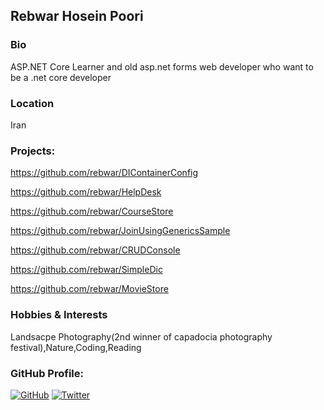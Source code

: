 ###
## Rebwar Hosein Poori

### **Bio**

  ASP.NET Core Learner and old asp.net forms web developer who want to be a .net core developer
  
### **Location**

  Iran
  
### **Projects:**

   https://github.com/rebwar/DIContainerConfig
  
   https://github.com/rebwar/HelpDesk
  
  https://github.com/rebwar/CourseStore
  
  https://github.com/rebwar/JoinUsingGenericsSample
  
  https://github.com/rebwar/CRUDConsole
  
  https://github.com/rebwar/SimpleDic
  
  https://github.com/rebwar/MovieStore
  
### **Hobbies & Interests**

 Landsacpe Photography(2nd winner of capadocia photography festival),Nature,Coding,Reading
 
### **GitHub Profile:**



[![GitHub][github-img]](https://github.com/rebwar) 
[![Twitter][twitter-img]](https://twitter.com/rebwar_poori)
  
<!-- Don't edit the below 2 lines -->
[twitter-img]: https://i.imgur.com/wWzX9uB.png
[github-img]: https://i.imgur.com/9I6NRUm.png
